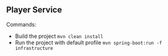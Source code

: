 ## Player Service

Commands:

- Build the project `mvn clean install`
- Run the project with default profile `mvn spring-boot:run -f infrastructure` 